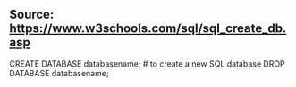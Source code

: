 ## Source: https://www.w3schools.com/sql/sql_create_db.asp

  CREATE DATABASE databasename;          # to create a new SQL database
  DROP DATABASE databasename;


